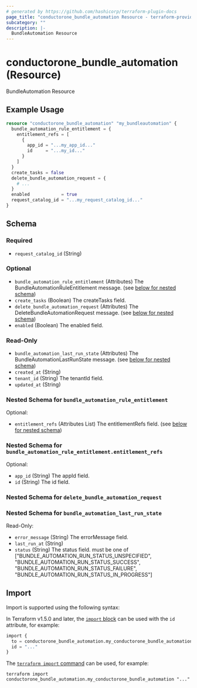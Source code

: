 ```yaml
---
# generated by https://github.com/hashicorp/terraform-plugin-docs
page_title: "conductorone_bundle_automation Resource - terraform-provider-conductorone"
subcategory: ""
description: |-
  BundleAutomation Resource
---
```


# conductorone_bundle_automation (Resource)

BundleAutomation Resource

## Example Usage

```terraform
resource "conductorone_bundle_automation" "my_bundleautomation" {
  bundle_automation_rule_entitlement = {
    entitlement_refs = [
      {
        app_id = "...my_app_id..."
        id     = "...my_id..."
      }
    ]
  }
  create_tasks = false
  delete_bundle_automation_request = {
    # ...
  }
  enabled            = true
  request_catalog_id = "...my_request_catalog_id..."
}
```

<!-- schema generated by tfplugindocs -->
## Schema

### Required

- `request_catalog_id` (String)

### Optional

- `bundle_automation_rule_entitlement` (Attributes) The BundleAutomationRuleEntitlement message. (see [below for nested schema](#nestedatt--bundle_automation_rule_entitlement))
- `create_tasks` (Boolean) The createTasks field.
- `delete_bundle_automation_request` (Attributes) The DeleteBundleAutomationRequest message. (see [below for nested schema](#nestedatt--delete_bundle_automation_request))
- `enabled` (Boolean) The enabled field.

### Read-Only

- `bundle_automation_last_run_state` (Attributes) The BundleAutomationLastRunState message. (see [below for nested schema](#nestedatt--bundle_automation_last_run_state))
- `created_at` (String)
- `tenant_id` (String) The tenantId field.
- `updated_at` (String)

<a id="nestedatt--bundle_automation_rule_entitlement"></a>
### Nested Schema for `bundle_automation_rule_entitlement`

Optional:

- `entitlement_refs` (Attributes List) The entitlementRefs field. (see [below for nested schema](#nestedatt--bundle_automation_rule_entitlement--entitlement_refs))

<a id="nestedatt--bundle_automation_rule_entitlement--entitlement_refs"></a>
### Nested Schema for `bundle_automation_rule_entitlement.entitlement_refs`

Optional:

- `app_id` (String) The appId field.
- `id` (String) The id field.



<a id="nestedatt--delete_bundle_automation_request"></a>
### Nested Schema for `delete_bundle_automation_request`


<a id="nestedatt--bundle_automation_last_run_state"></a>
### Nested Schema for `bundle_automation_last_run_state`

Read-Only:

- `error_message` (String) The errorMessage field.
- `last_run_at` (String)
- `status` (String) The status field. must be one of ["BUNDLE_AUTOMATION_RUN_STATUS_UNSPECIFIED", "BUNDLE_AUTOMATION_RUN_STATUS_SUCCESS", "BUNDLE_AUTOMATION_RUN_STATUS_FAILURE", "BUNDLE_AUTOMATION_RUN_STATUS_IN_PROGRESS"]

## Import

Import is supported using the following syntax:

In Terraform v1.5.0 and later, the [`import` block](https://developer.hashicorp.com/terraform/language/import) can be used with the `id` attribute, for example:

```terraform
import {
  to = conductorone_bundle_automation.my_conductorone_bundle_automation
  id = "..."
}
```

The [`terraform import` command](https://developer.hashicorp.com/terraform/cli/commands/import) can be used, for example:

```shell
terraform import conductorone_bundle_automation.my_conductorone_bundle_automation "..."
```
